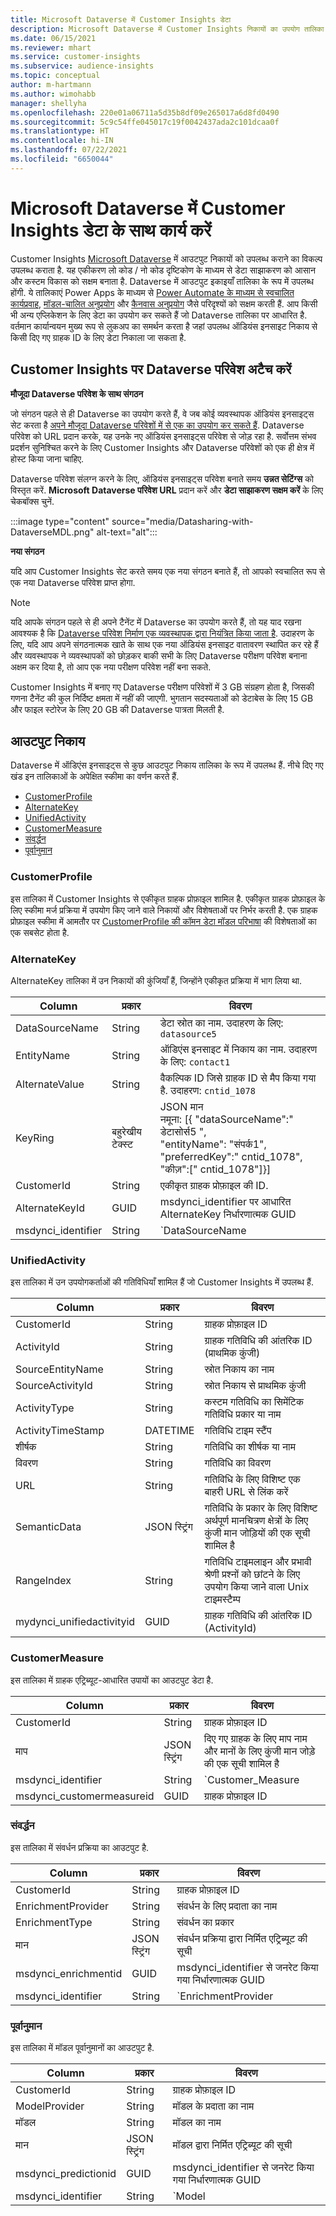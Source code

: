 ```yaml
---
title: Microsoft Dataverse में Customer Insights डेटा
description: Microsoft Dataverse में Customer Insights निकायों का उपयोग तालिका के रूप में करें.
ms.date: 06/15/2021
ms.reviewer: mhart
ms.service: customer-insights
ms.subservice: audience-insights
ms.topic: conceptual
author: m-hartmann
ms.author: wimohabb
manager: shellyha
ms.openlocfilehash: 220e01a06711a5d35b8df09e265017a6d8fd0490
ms.sourcegitcommit: 5c9c54ffe045017c19f0042437ada2c101dcaa0f
ms.translationtype: HT
ms.contentlocale: hi-IN
ms.lasthandoff: 07/22/2021
ms.locfileid: "6650044"
---
```

# <a name="work-with-customer-insights-data-in-microsoft-dataverse"></a>Microsoft Dataverse में Customer Insights डेटा के साथ कार्य करें

Customer Insights [Microsoft Dataverse](/powerapps/maker/data-platform/data-platform-intro.md) में आउटपुट निकायों को उपलब्ध कराने का विकल्प उपलब्ध कराता है. यह एकीकरण लो कोड / नो कोड दृष्टिकोण के माध्यम से डेटा साझाकरण को आसान और कस्टम विकास को सक्षम बनाता है. Dataverse में आउटपुट इकाइयाँ तालिका के रूप में उपलब्ध होंगी. ये तालिकाएं Power Apps के माध्यम से [Power Automate के माध्यम से स्वचालित कार्यप्रवाह](/power-automate/getting-started), [मॉडल-चालित अनुप्रयोग](/powerapps/maker/model-driven-apps/) और [कैनवास अनुप्रयोग](/powerapps/maker/canvas-apps/) जैसे परिदृश्यों को सक्षम करती हैं. आप किसी भी अन्य एप्लिकेशन के लिए डेटा का उपयोग कर सकते हैं जो Dataverse तालिका पर आधारित है. वर्तमान कार्यान्वयन मुख्य रूप से लुकअप का समर्थन करता है जहां उपलब्ध ऑडियंस इनसाइट निकाय से किसी दिए गए ग्राहक ID के लिए डेटा निकाला जा सकता है.

## <a name="attach-a-dataverse-environment-to-customer-insights"></a>Customer Insights पर Dataverse परिवेश अटैच करें

**मौजूदा Dataverse परिवेश के साथ संगठन**

जो संगठन पहले से ही Dataverse का उपयोग करते हैं, वे जब कोई व्यवस्थापक ऑडियंस इनसाइट्स सेट करता है [अपने मौजूदा Dataverse परिवेशों में से एक का उपयोग कर सकते हैं](get-started-paid.md). Dataverse परिवेश को URL प्रदान करके, यह उनके नए ऑडियंस इनसाइट्स परिवेश से जोड़ रहा है. सर्वोत्तम संभव प्रदर्शन सुनिश्चित करने के लिए Customer Insights और Dataverse परिवेशों को एक ही क्षेत्र में होस्ट किया जाना चाहिए.

Dataverse परिवेश संलग्न करने के लिए, ऑडियंस इनसाइट्स परिवेश बनाते समय **उन्नत सेटिंग्स** को विस्तृत करें. **Microsoft Dataverse परिवेश URL** प्रदान करें और **डेटा साझाकरण सक्षम करें** के लिए चेकबॉक्स चुनें.

:::image type="content" source="media/Datasharing-with-DataverseMDL.png" alt-text="alt":::

**नया संगठन**

यदि आप Customer Insights सेट करते समय एक नया संगठन बनाते हैं, तो आपको स्वचालित रूप से एक नया Dataverse परिवेश प्राप्त होगा.

> [!NOTE]
> यदि आपके संगठन पहले से ही अपने टैनेंट में Dataverse का उपयोग करते हैं, तो यह याद रखना आवश्यक है कि [Dataverse परिवेश निर्माण एक व्यवस्थापक द्वारा नियंत्रित किया जाता है](/power-platform/admin/control-environment-creation.md). उदाहरण के लिए, यदि आप अपने संगठनात्मक खाते के साथ एक नया ऑडियंस इनसाइट वातावरण स्थापित कर रहे हैं और व्यवस्थापक ने व्यवस्थापकों को छोड़कर बाकी सभी के लिए Dataverse परीक्षण परिवेश बनाना अक्षम कर दिया है, तो आप एक नया परीक्षण परिवेश नहीं बना सकते.
> 
> Customer Insights में बनाए गए Dataverse परीक्षण परिवेशों में 3 GB संग्रहण होता है, जिसकी गणना टैनेंट की कुल निर्दिष्ट क्षमता में नहीं की जाएगी. भुगतान सदस्यताओं को डेटाबेस के लिए 15 GB और फाइल स्टोरेज के लिए 20 GB की Dataverse पात्रता मिलती है.

## <a name="output-entities"></a>आउटपुट निकाय

Dataverse में ऑडिएंस इनसाइट्स से कुछ आउटपुट निकाय तालिका के रूप में उपलब्ध हैं. नीचे दिए गए खंड इन तालिकाओं के अपेक्षित स्कीमा का वर्णन करते हैं.

- [CustomerProfile](#customerprofile)
- [AlternateKey](#alternatekey)
- [UnifiedActivity](#unifiedactivity)
- [CustomerMeasure](#customermeasure)
- [संवर्द्धन](#enrichment)
- [पूर्वानुमान](#prediction)


### <a name="customerprofile"></a>CustomerProfile

इस तालिका में Customer Insights से एकीकृत ग्राहक प्रोफ़ाइल शामिल है. एकीकृत ग्राहक प्रोफ़ाइल के लिए स्कीमा मर्ज प्रक्रिया में उपयोग किए जाने वाले निकायों और विशेषताओं पर निर्भर करती है. एक ग्राहक प्रोफ़ाइल स्कीमा में आमतौर पर [CustomerProfile की कॉमन डेटा मॉडल परिभाषा](/common-data-model/schema/core/applicationcommon/foundationcommon/crmcommon/solutions/customerinsights/customerprofile) की विशेषताओं का एक सबसेट होता है.

### <a name="alternatekey"></a>AlternateKey

AlternateKey तालिका में उन निकायों की कुंजियाँ हैं, जिन्होंने एकीकृत प्रक्रिया में भाग लिया था.

|Column  |प्रकार  |विवरण  |
|---------|---------|---------|
|DataSourceName    |String         | डेटा स्रोत का नाम. उदाहरण के लिए: `datasource5`        |
|EntityName        | String        | ऑडिएंस इनसाइट में निकाय का नाम. उदाहरण के लिए: `contact1`        |
|AlternateValue    |String         |वैकल्पिक ID जिसे ग्राहक ID से मैप किया गया है. उदाहरण: `cntid_1078`         |
|KeyRing           | बहुरेखीय टेक्स्ट        | JSON मान  </br> नमूना: [{ "dataSourceName":" डेटासोर्स5 ",</br>"entityName": "संपर्क1",</br>"preferredKey":" cntid_1078",</br>"कीज़":[" cntid_1078"]}]       |
|CustomerId         | String        | एकीकृत ग्राहक प्रोफ़ाइल की ID.         |
|AlternateKeyId     | GUID         |  msdynci_identifier पर आधारित AlternateKey निर्धारणात्मक GUID       |
|msdynci_identifier |   String      |   `DataSourceName|EntityName|AlternateValue`  </br> नमूना: `testdatasource|contact1|cntid_1078`    |

### <a name="unifiedactivity"></a>UnifiedActivity

इस तालिका में उन उपयोगकर्ताओं की गतिविधियाँ शामिल हैं जो Customer Insights में उपलब्ध हैं.

| Column            | प्रकार        | विवरण                                                                              |
|-------------------|-------------|------------------------------------------------------------------------------------------|
| CustomerId        | String      | ग्राहक प्रोफ़ाइल ID                                                                      |
| ActivityId        | String      | ग्राहक गतिविधि की आंतरिक ID (प्राथमिक कुंजी)                                       |
| SourceEntityName  | String      | स्रोत निकाय का नाम                                                                |
| SourceActivityId  | String      | स्रोत निकाय से प्राथमिक कुंजी                                                       |
| ActivityType      | String      | कस्टम गतिविधि का सिमेंटिक गतिविधि प्रकार या नाम                                        |
| ActivityTimeStamp | DATETIME    | गतिविधि टाइम स्टैंप                                                                      |
| शीर्षक             | String      | गतिविधि का शीर्षक या नाम                                                               |
| विवरण       | String      | गतिविधि का विवरण                                                                     |
| URL               | String      | गतिविधि के लिए विशिष्ट एक बाहरी URL से लिंक करें                                         |
| SemanticData      | JSON स्ट्रिंग | गतिविधि के प्रकार के लिए विशिष्ट अर्थपूर्ण मानचित्रण क्षेत्रों के लिए कुंजी मान जोड़ियों की एक सूची शामिल है |
| RangeIndex        | String      | गतिविधि टाइमलाइन और प्रभावी श्रेणी प्रश्नों को छांटने के लिए उपयोग किया जाने वाला Unix टाइमस्टैम्प |
| mydynci_unifiedactivityid   | GUID | ग्राहक गतिविधि की आंतरिक ID (ActivityId) |

### <a name="customermeasure"></a>CustomerMeasure

इस तालिका में ग्राहक एट्रिब्यूट-आधारित उपायों का आउटपुट डेटा है.

| Column             | प्रकार             | विवरण                 |
|--------------------|------------------|-----------------------------|
| CustomerId         | String           | ग्राहक प्रोफ़ाइल ID        |
| माप           | JSON स्ट्रिंग      | दिए गए ग्राहक के लिए माप नाम और मानों के लिए कुंजी मान जोड़े की एक सूची शामिल है | 
| msdynci_identifier | String           | `Customer_Measure|CustomerId` |
| msdynci_customermeasureid | GUID      | ग्राहक प्रोफ़ाइल ID |


### <a name="enrichment"></a>संवर्द्धन

इस तालिका में संवर्धन प्रक्रिया का आउटपुट है.

| Column               | प्रकार             |  विवरण                                          |
|----------------------|------------------|------------------------------------------------------|
| CustomerId           | String           | ग्राहक प्रोफ़ाइल ID                                 |
| EnrichmentProvider   | String           | संवर्धन के लिए प्रदाता का नाम                                  |
| EnrichmentType       | String           | संवर्धन का प्रकार                                      |
| मान               | JSON स्ट्रिंग      | संवर्धन प्रक्रिया द्वारा निर्मित एट्रिब्यूट की सूची |
| msdynci_enrichmentid | GUID             | msdynci_identifier से जनरेट किया गया निर्धारणात्मक GUID |
| msdynci_identifier   | String           | `EnrichmentProvider|EnrichmentType|CustomerId`         |

### <a name="prediction"></a>पूर्वानुमान

इस तालिका में मॉडल पूर्वानुमानों का आउटपुट है.

| Column               | प्रकार        | विवरण                                          |
|----------------------|-------------|------------------------------------------------------|
| CustomerId           | String      | ग्राहक प्रोफ़ाइल ID                                  |
| ModelProvider        | String      | मॉडल के प्रदाता का नाम                                      |
| मॉडल                | String      | मॉडल का नाम                                                |
| मान               | JSON स्ट्रिंग | मॉडल द्वारा निर्मित एट्रिब्यूट की सूची |
| msdynci_predictionid | GUID        | msdynci_identifier से जनरेट किया गया निर्धारणात्मक GUID | 
| msdynci_identifier   | String      |  `Model|ModelProvider|CustomerId`                      |
